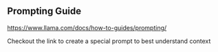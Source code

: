 ## Prompting Guide 

https://www.llama.com/docs/how-to-guides/prompting/

Checkout the link to create a special prompt to best understand context